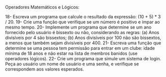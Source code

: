 Operadores Matemáticos e Lógicos:

18- Escreva um programa que calcule o resultado da expressão: (10 + 5) * 3 / 20.
19- Crie uma função que verifique se um número é positivo e ímpar ao mesmo tempo.
20- Implemente um programa que determine se um ano fornecido pelo usuário é bissexto ou não, considerando as regras: (a) Anos divisíveis por 4 são bissextos; (b) Anos divisíveis por 100 não são bissextos, a menos que também sejam divisíveis por 400.
21- Escreva uma função que determine se uma pessoa tem permissão para entrar em um clube: idade mínima de 18 anos e não estar na lista de membros banidos (use operadores lógicos).
22- Crie um programa que simule um sistema de login. Peça ao usuário um nome de usuário e uma senha, e verifique se correspondem aos valores esperados.